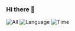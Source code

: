 ### Hi there 👋

<!--
**yuxubinchen/yuxubinchen** is a ✨ _special_ ✨ repository because its `README.md` (this file) appears on your GitHub profile.

Here are some ideas to get you started:

- 🔭 I’m currently working on ...
- 🌱 I’m currently learning ...
- 👯 I’m looking to collaborate on ...
- 🤔 I’m looking for help with ...
- 💬 Ask me about ...
- 📫 How to reach me: ...
- 😄 Pronouns: ...
- ⚡ Fun fact: ...
-->
![All](https://github-readme-stats.vercel.app/api?username=yuxubinchen&show_icons=true&theme=radical)
![Language](https://github-readme-stats.vercel.app/api/top-langs/?username=yuxubinchen&layout=compact)
![Time](https://github-readme-stats.vercel.app/api/wakatime?username=yuxubinchen)



